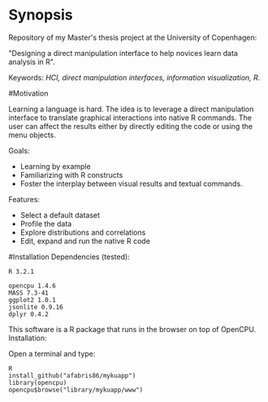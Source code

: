 # Synopsis
Repository of my Master's thesis project at the University of Copenhagen:

"Designing a direct manipulation interface to help novices learn data analysis in R".

Keywords: *HCI, direct manipulation interfaces, information visualization, R*.

#Motivation

Learning a language is hard. The idea is to leverage a direct manipulation interface to translate graphical
interactions into native R commands. The user can affect the results either by directly editing the code or using the menu objects.

Goals:

* Learning by example
* Familiarizing with R constructs
* Foster the interplay between visual results and textual commands.

Features:

* Select a default dataset 
* Profile the data
* Explore distributions and correlations
* Edit, expand and run the native R code

#Installation
Dependencies (tested):

`R 3.2.1`

```
opencpu 1.4.6
MASS 7.3-41
ggplot2 1.0.1
jsonlite 0.9.16
dplyr 0.4.2
```
This software is a R package that runs in the browser on top of OpenCPU. Installation:

Open a terminal and type:

```
R
install_github("afabris86/mykuapp")
library(opencpu)
opencpu$browse("library/mykuapp/www")
```





